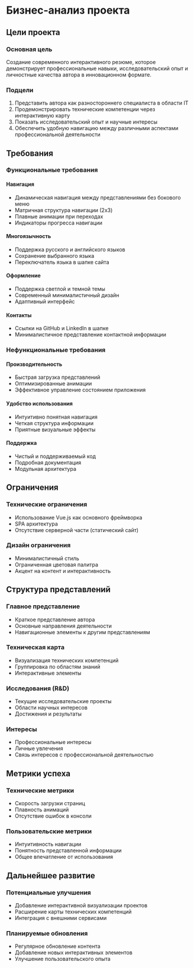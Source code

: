 # Бизнес-анализ проекта

## Цели проекта

### Основная цель
Создание современного интерактивного резюме, которое демонстрирует профессиональные навыки, исследовательский опыт и личностные качества автора в инновационном формате.

### Подцели
1. Представить автора как разностороннего специалиста в области IT
2. Продемонстрировать технические компетенции через интерактивную карту
3. Показать исследовательский опыт и научные интересы
4. Обеспечить удобную навигацию между различными аспектами профессиональной деятельности

## Требования

### Функциональные требования

#### Навигация
- Динамическая навигация между представлениями без бокового меню
- Матричная структура навигации (2x3)
- Плавные анимации при переходах
- Индикаторы прогресса навигации

#### Многоязычность
- Поддержка русского и английского языков
- Сохранение выбранного языка
- Переключатель языка в шапке сайта

#### Оформление
- Поддержка светлой и темной темы
- Современный минималистичный дизайн
- Адаптивный интерфейс

#### Контакты
- Ссылки на GitHub и LinkedIn в шапке
- Минималистичное представление контактной информации

### Нефункциональные требования

#### Производительность
- Быстрая загрузка представлений
- Оптимизированные анимации
- Эффективное управление состоянием приложения

#### Удобство использования
- Интуитивно понятная навигация
- Четкая структура информации
- Приятные визуальные эффекты

#### Поддержка
- Чистый и поддерживаемый код
- Подробная документация
- Модульная архитектура

## Ограничения

### Технические ограничения
- Использование Vue.js как основного фреймворка
- SPA архитектура
- Отсутствие серверной части (статический сайт)

### Дизайн ограничения
- Минималистичный стиль
- Ограниченная цветовая палитра
- Акцент на контент и интерактивность

## Структура представлений

### Главное представление
- Краткое представление автора
- Основные направления деятельности
- Навигационные элементы к другим представлениям

### Техническая карта
- Визуализация технических компетенций
- Группировка по областям знаний
- Интерактивные элементы

### Исследования (R&D)
- Текущие исследовательские проекты
- Области научных интересов
- Достижения и результаты

### Интересы
- Профессиональные интересы
- Личные увлечения
- Связь интересов с профессиональной деятельностью

## Метрики успеха

### Технические метрики
- Скорость загрузки страниц
- Плавность анимаций
- Отсутствие ошибок в консоли

### Пользовательские метрики
- Интуитивность навигации
- Понятность представленной информации
- Общее впечатление от использования

## Дальнейшее развитие

### Потенциальные улучшения
- Добавление интерактивной визуализации проектов
- Расширение карты технических компетенций
- Интеграция с внешними сервисами

### Планируемые обновления
- Регулярное обновление контента
- Добавление новых интерактивных элементов
- Улучшение пользовательского опыта 
